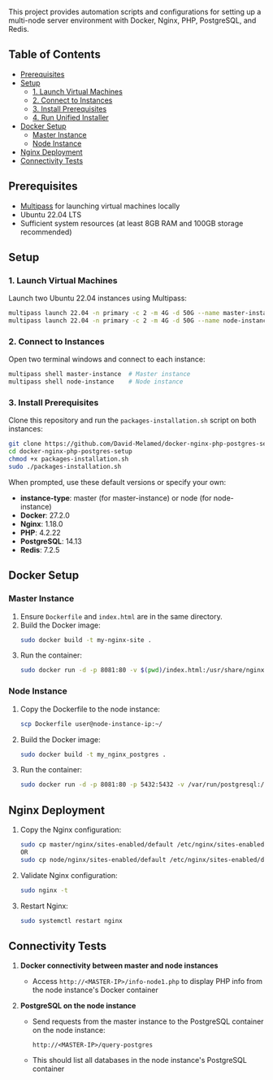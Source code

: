 This project provides automation scripts and configurations for setting up a multi-node server environment with Docker, Nginx, PHP, PostgreSQL, and Redis.

## Table of Contents
- [Prerequisites](#prerequisites)
- [Setup](#setup)
  - [1. Launch Virtual Machines](#1-launch-virtual-machines)
  - [2. Connect to Instances](#2-connect-to-instances)
  - [3. Install Prerequisites](#3-install-prerequisites)
  - [4. Run Unified Installer](#4-run-unified-installer)
- [Docker Setup](#docker-setup)
  - [Master Instance](#master-instance)
  - [Node Instance](#node-instance)
- [Nginx Deployment](#nginx-deployment)
- [Connectivity Tests](#connectivity-tests)

## Prerequisites

- [Multipass](https://multipass.run/) for launching virtual machines locally
- Ubuntu 22.04 LTS
- Sufficient system resources (at least 8GB RAM and 100GB storage recommended)

## Setup

### 1. Launch Virtual Machines

Launch two Ubuntu 22.04 instances using Multipass:

```bash
multipass launch 22.04 -n primary -c 2 -m 4G -d 50G --name master-instance
multipass launch 22.04 -n primary -c 2 -m 4G -d 50G --name node-instance
```

### 2. Connect to Instances

Open two terminal windows and connect to each instance:

```bash
multipass shell master-instance  # Master instance
multipass shell node-instance    # Node instance
```

### 3. Install Prerequisites

Clone this repository and run the `packages-installation.sh` script on both instances:

```bash
git clone https://github.com/David-Melamed/docker-nginx-php-postgres-setup.git
cd docker-nginx-php-postgres-setup
chmod +x packages-installation.sh
sudo ./packages-installation.sh
```

When prompted, use these default versions or specify your own:

- **instance-type**: master (for master-instance) or node (for node-instance)
- **Docker**: 27.2.0
- **Nginx**: 1.18.0
- **PHP**: 4.2.22
- **PostgreSQL**: 14.13
- **Redis**: 7.2.5

## Docker Setup

### Master Instance

1. Ensure `Dockerfile` and `index.html` are in the same directory.
2. Build the Docker image:
   ```bash
   sudo docker build -t my-nginx-site .
   ```
3. Run the container:
   ```bash
   sudo docker run -d -p 8081:80 -v $(pwd)/index.html:/usr/share/nginx/html/index.html my-nginx-site
   ```

### Node Instance

1. Copy the Dockerfile to the node instance:
   ```bash
   scp Dockerfile user@node-instance-ip:~/
   ```
2. Build the Docker image:
   ```bash
   sudo docker build -t my_nginx_postgres .
   ```
3. Run the container:
   ```bash
   sudo docker run -d -p 8081:80 -p 5432:5432 -v /var/run/postgresql:/tmp --user root --name postgres my_nginx_postgres
   ```

## Nginx Deployment

1. Copy the Nginx configuration:
   ```bash
   sudo cp master/nginx/sites-enabled/default /etc/nginx/sites-enabled/default
   OR
   sudo cp node/nginx/sites-enabled/default /etc/nginx/sites-enabled/default
   ```
2. Validate Nginx configuration:
   ```bash
   sudo nginx -t
   ```
3. Restart Nginx:
   ```bash
   sudo systemctl restart nginx
   ```

## Connectivity Tests

1. **Docker connectivity between master and node instances**
   - Access `http://<MASTER-IP>/info-node1.php` to display PHP info from the node instance's Docker container

2. **PostgreSQL on the node instance**
   - Send requests from the master instance to the PostgreSQL container on the node instance:
     ```
     http://<MASTER-IP>/query-postgres
     ```
   - This should list all databases in the node instance's PostgreSQL container